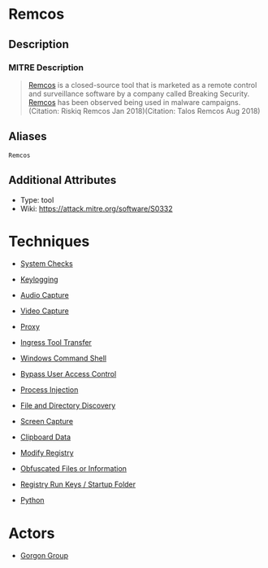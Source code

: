 
# Remcos

## Description

### MITRE Description

> [Remcos](https://attack.mitre.org/software/S0332) is a closed-source tool that is marketed as a remote control and surveillance software by a company called Breaking Security. [Remcos](https://attack.mitre.org/software/S0332) has been observed being used in malware campaigns.(Citation: Riskiq Remcos Jan 2018)(Citation: Talos Remcos Aug 2018)

## Aliases

```
Remcos
```

## Additional Attributes

* Type: tool
* Wiki: https://attack.mitre.org/software/S0332

# Techniques


* [System Checks](../techniques/System-Checks.md)

* [Keylogging](../techniques/Keylogging.md)
    
* [Audio Capture](../techniques/Audio-Capture.md)
    
* [Video Capture](../techniques/Video-Capture.md)
    
* [Proxy](../techniques/Proxy.md)
    
* [Ingress Tool Transfer](../techniques/Ingress-Tool-Transfer.md)
    
* [Windows Command Shell](../techniques/Windows-Command-Shell.md)
    
* [Bypass User Access Control](../techniques/Bypass-User-Access-Control.md)
    
* [Process Injection](../techniques/Process-Injection.md)
    
* [File and Directory Discovery](../techniques/File-and-Directory-Discovery.md)
    
* [Screen Capture](../techniques/Screen-Capture.md)
    
* [Clipboard Data](../techniques/Clipboard-Data.md)
    
* [Modify Registry](../techniques/Modify-Registry.md)
    
* [Obfuscated Files or Information](../techniques/Obfuscated-Files-or-Information.md)
    
* [Registry Run Keys / Startup Folder](../techniques/Registry-Run-Keys---Startup-Folder.md)
    
* [Python](../techniques/Python.md)
    

# Actors


* [Gorgon Group](../actors/Gorgon-Group.md)

